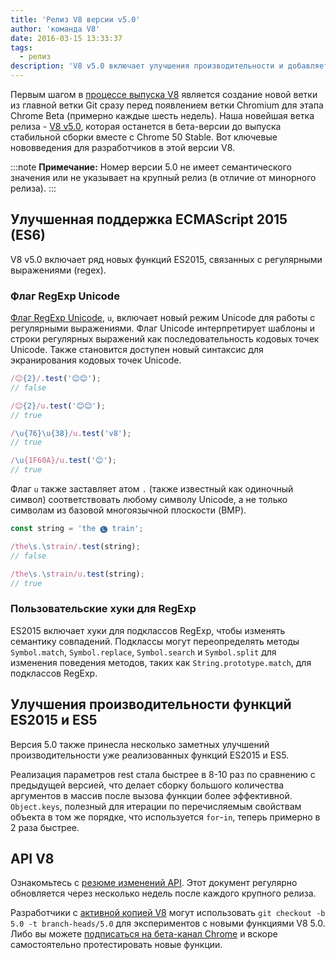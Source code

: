 ```yaml
---
title: 'Релиз V8 версии v5.0'
author: 'команда V8'
date: 2016-03-15 13:33:37
tags:
  - релиз
description: 'V8 v5.0 включает улучшения производительности и добавляет поддержку нескольких новых функций языка ES2015.'
---
```

Первым шагом в [процессе выпуска V8](/docs/release-process) является создание новой ветки из главной ветки Git сразу перед появлением ветки Chromium для этапа Chrome Beta (примерно каждые шесть недель). Наша новейшая ветка релиза - [V8 v5.0](https://chromium.googlesource.com/v8/v8.git/+log/branch-heads/5.0), которая останется в бета-версии до выпуска стабильной сборки вместе с Chrome 50 Stable. Вот ключевые нововведения для разработчиков в этой версии V8.

<!--truncate-->
:::note
**Примечание:** Номер версии 5.0 не имеет семантического значения или не указывает на крупный релиз (в отличие от минорного релиза).
:::

## Улучшенная поддержка ECMAScript 2015 (ES6)

V8 v5.0 включает ряд новых функций ES2015, связанных с регулярными выражениями (regex).

### Флаг RegExp Unicode

[Флаг RegExp Unicode](https://developer.mozilla.org/en-US/docs/Web/JavaScript/Reference/Global_Objects/RegExp#Parameters), `u`, включает новый режим Unicode для работы с регулярными выражениями. Флаг Unicode интерпретирует шаблоны и строки регулярных выражений как последовательность кодовых точек Unicode. Также становится доступен новый синтаксис для экранирования кодовых точек Unicode.

```js
/😊{2}/.test('😊😊');
// false

/😊{2}/u.test('😊😊');
// true

/\u{76}\u{38}/u.test('v8');
// true

/\u{1F60A}/u.test('😊');
// true
```

Флаг `u` также заставляет атом `.` (также известный как одиночный символ) соответствовать любому символу Unicode, а не только символам из базовой многоязычной плоскости (BMP).

```js
const string = 'the 🅛 train';

/the\s.\strain/.test(string);
// false

/the\s.\strain/u.test(string);
// true
```

### Пользовательские хуки для RegExp

ES2015 включает хуки для подклассов RegExp, чтобы изменять семантику совпадений. Подклассы могут переопределять методы `Symbol.match`, `Symbol.replace`, `Symbol.search` и `Symbol.split` для изменения поведения методов, таких как `String.prototype.match`, для подклассов RegExp.

## Улучшения производительности функций ES2015 и ES5

Версия 5.0 также принесла несколько заметных улучшений производительности уже реализованных функций ES2015 и ES5.

Реализация параметров rest стала быстрее в 8-10 раз по сравнению с предыдущей версией, что делает сборку большого количества аргументов в массив после вызова функции более эффективной. `Object.keys`, полезный для итерации по перечисляемым свойствам объекта в том же порядке, что используется `for`-`in`, теперь примерно в 2 раза быстрее.

## API V8

Ознакомьтесь с [резюме изменений API](https://docs.google.com/document/d/1g8JFi8T_oAE_7uAri7Njtig7fKaPDfotU6huOa1alds/edit). Этот документ регулярно обновляется через несколько недель после каждого крупного релиза.

Разработчики с [активной копией V8](https://v8.dev/docs/source-code#using-git) могут использовать `git checkout -b 5.0 -t branch-heads/5.0` для экспериментов с новыми функциями V8 5.0. Либо вы можете [подписаться на бета-канал Chrome](https://www.google.com/chrome/browser/beta.html) и вскоре самостоятельно протестировать новые функции.
